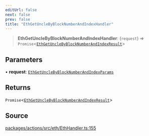 ```yaml
---
editUrl: false
next: false
prev: false
title: "EthGetUncleByBlockNumberAndIndexHandler"
---
```


> **EthGetUncleByBlockNumberAndIndexHandler**: (`request`) => `Promise`\<[`EthGetUncleByBlockNumberAndIndexResult`](/reference/tevm/actions/type-aliases/ethgetunclebyblocknumberandindexresult-1/)\>

## Parameters

• **request**: [`EthGetUncleByBlockNumberAndIndexParams`](/reference/tevm/actions/type-aliases/ethgetunclebyblocknumberandindexparams-1/)

## Returns

`Promise`\<[`EthGetUncleByBlockNumberAndIndexResult`](/reference/tevm/actions/type-aliases/ethgetunclebyblocknumberandindexresult-1/)\>

## Source

[packages/actions/src/eth/EthHandler.ts:155](https://github.com/evmts/tevm-monorepo/blob/main/packages/actions/src/eth/EthHandler.ts#L155)
